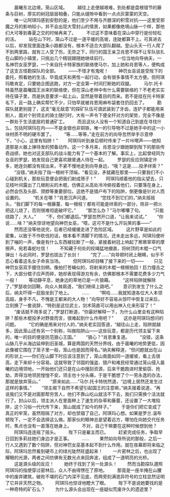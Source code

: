 　　晨曦东北边境，笼山区域。
　　越往上走便越艰难，到处都是盘根错节的藤条与巨树，厚实的树冠层层相叠，只能从缝隙中看到一点点灰蒙蒙的天空。
　　唯一让阿琪玛感到安慰的是，他们至少不用与齐膝深的积雪对抗——这里受邪魔之月的影响较小，并不会出现大雪封山的情景，如果都像绝境山脉一个样，那他们大可等到春夏之交的时候再来了。
　　不过这不意味着在深山中穿行是份轻松的活。
　　站在山下时，笼山不过是一道平缓的高坡，连陡都算不上。可真进去以后，却发现里面连条小路都没有，根本不适合大部队翻越。登山头天一行人爬了不到两里路，就有三人受了伤，无奈之下，同行的国王亲卫肖恩不得不让军队驻扎在山脚的小镇里，只挑出几个精锐跟随她继续前行。
　　一位当地向导纳夫，一名神罚女巫罗瑟，一个来自托卡特家族的联络使马尔，加上她和肖恩等人，便构成了这支古怪勘探队的全部。
　　——不怪才有鬼呢！
　　神罚女巫说是受陛下的委托，照看她的生活，毕竟成天和男性一起行动，会有很多事情不太方便。但阿琪玛敢肯定，只要她企图逃跑，对方一定会第一时间打断她的双腿。
　　马尔.托卡特虽然是晨曦国王派来的联络使，但在深山老林中有什么需要联络的？不老老实实待在镇子里，而是执意要求一起上山，显然是带着目的而来。若不是挂在托卡特家名下，且一路上确实帮忙不少，只怕早就被肖恩用麻布袋套住扔回去了。
　　勘探队就更别提了，这支“毫无敌意”的探矿队伍可谓武装到了牙齿，连铲子都能用来削人，面对个别领主的骑士随行时，大有一声令下便全歼对方的架势，完全不像是一群处于生活底层的普通矿工。
　　而且这伙人没有一个知道自己到底在寻找什么，包括阿琪玛在内——不是金银也非铜铁，唯一的引导物不过是她手中的这一小块材质不明的硬币罢了。
　　“等……等等，”走在前方的向导忽然举手示意停下，“小心，这里有陷阱！”
　　阿琪玛听到身后顿时传来了一片咔嚓声——她知道那是火器上弹待发的预备动作。这一个多月来，肖恩没少跟她聊到陛下的那些传奇战绩，她也对这支部队的战斗能力有了一个基本的了解。事实上，比起曾经同为女巫的罗瑟，她发现自己更喜欢跟普通人待在一起。
　　罗瑟的反应则镇定许多，她连剑都没有拔出来，不紧不慢地走到向导身边，“哦？这是……投矛绊索？”
　　“没错，”纳夫指了指一根树干顶端，“看见没，矛就藏在那里——只要我们不小心碰到机关，那些玩意便会把我们射成筛子！”
　　阿琪玛顺着他的指尖望去，只见枝叶间露出了几根削尖的木棍，仿佛正从高处冷冷俯视着他们，只要落在身上，必然会伤及头部、颈脖等重要部位。这绝不是猎户布下的陷阱，倒更像是针对人而设置的。
　　“机关在哪？”肖恩沉声问道。
　　“您找不到它们的，”纳夫摇摇头，“我们脚下的每一根藤蔓、每一根枝丫都有可能是绊索的一部分，除非一把火把这儿烧了，否则很难彻底破坏它。”
　　“那怎么办？”马尔嘟囔了句。
　　“只能绕路了，大人。”
　　“不，你们都退后。”罗瑟忽然开口道，“让我来试试。”
　　“你说……啥？”纳夫惊讶地望向神罚女巫，“喂，这可不是什么开玩笑的事——”
　　然而还没等他说完，后者已经缓缓走进了危险区域。
　　这片野草是如此的密集，以致于不作砍伐的话，根本看不清脚下的情况。还未走出多远，阿琪玛便听到了嘣的一声，像是有什么东西被拉断了一般，紧接着树冠上响起了窸窸窣窣的摩擦声，宛若毒蛇吐信！
　　不知藏于何处的绞绳猛地绷直，将树顶的木棍一口气弹出！与此同时，罗瑟也拔出了长剑！
　　“完了……”向导顿时闭上眼睛，似乎不忍心看着这名女子命丧当场。
　　但阿琪玛却目睹了接下来的一切——
　　只见神罚女巫双手握住剑柄，像拍打苍蝇似的，将射来的木棍一根根拍回！巨力撞击之下，大部分棍子应声而碎，她却表现得游刃有余，仿佛那根本不需要花费多少力气一般！
　　等动静平息，她身边的草地已是一片狼藉。
　　“这样陷阱就解除了，”罗瑟收剑回鞘，向众人耸肩道，“我们继续上路吧。”
　　意识到发生了什么之后，纳夫吓得一屁股坐到了地上。
　　……
　　“啊哈……我就知道各位大人本领高超，身手不凡，不愧是王都来的大人物！”向导好不容易从惊吓中恢复过来后，立刻换了一套说辞，“特别是这位武士，剑术简直可以用出神入化来形容了！”
　　“废话就不用多说了，”罗瑟打断道，“你最好解释一下，为什么山里会有这种陷阱？那些木棍投矛对野兽而言，很难起到什么作用吧？”
　　这亦是阿琪玛想问的问题。
　　“它的确是用来对付人的，”纳夫老实回答道，“越往山上走，陷阱就越多，因此笼山还有另一个别称，叫做陷阱山——这些玩意，都是历代领主留下来的，唯一的目的便是防范狼心王国。”
　　“狼心？”肖恩重复道。
　　“没错，这条山脉几乎从海边延伸到旧圣城，算是两国的天然分界线，由于晨曦的地势更低，因此像被它围在了笼子里一般，笼山也是因而得名。”纳夫解释道，“但问题就出在山的形状上——你们在山脚下时应该注意到了，笼山南面如同一道缓坡，看上去很高，走下来却十分容易。这就导致了邻国的强盗、猎户和难民经常通过笼山侵入晨曦的边境领地，一开始他们还只是在山中搜刮资源，后来干脆跑进村里偷窃、抢劫，弄得当地领民惶惶不安。领主也十分头痛，于是干脆想了个一劳永逸的办法，那就是放弃笼山。”
　　“原来如此……”马尔.托卡特恍然道，“边境上居然还发生过这样的事情。”
　　“领主阁下自然不希望引起国王的注意嘛，”纳夫接着说道，“再说我们又不是对面那帮穷苦人，他们不靠山吃山就活不下去，我们只需换个活法就行了。封山以后，领主派人在里面种上了速生的杂草和藤蔓，还设置了一大堆陷阱，这个习俗一代代传下来，笼山就成了如今的样子。”
　　于是你们把它变成了真正的牢笼，虽然阻隔了对方，却也禁锢了自己，阿琪玛心想。如果是罗兰.温布顿陛下，一定不会选择这么做。那家伙的眼神总是望着远方，哪怕在向她交代任务时，焦点也没有一直落在她身上。
　　不对，自己干嘛要在这种时候想到他？
　　阿琪玛连连摇了摇头。
　　陛下只是雇主而已。
　　赶紧完成任务，争取早日回到多莉丝她们身边才是正事。
　　……
　　果然如向导所说的那般，之后一行人又遇到了数个陷阱，但对神罚女巫基本起不到什么作用。就在夜幕即将来临之际，阿琪玛忽然看到硬币上的绿光陡然旺盛起来！
　　一片密林之后，也出现了耀眼的光源，两者之间仿佛有无数光点来回奔波，组成了一道明亮的光桥。
　　这是源头级的反应！
　　她终于找到了另一处源头！
　　然而当勘探队遵照阿琪玛的指使穿过密林后，众人不由得愣在了原地。
　　那竟是一座半掩在山腰中的废弃建筑，破败不堪的石门内深不见底，而两旁刻满诡异符号的立柱显然证明了它并非天然之物。
　　阿琪玛也惊讶地瞪大了眼。
　　陛下不是说她要找的是一种奇特的矿石么？
　　为什么源头会出现在一座疑似荒废许久的遗迹里？